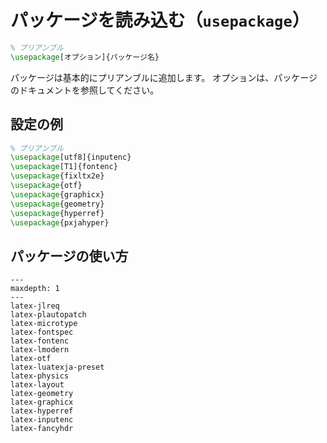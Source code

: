 # パッケージを読み込む（``usepackage``）

```latex
% プリアンブル
\usepackage[オプション]{パッケージ名}
```

パッケージは基本的にプリアンブルに追加します。
オプションは、パッケージのドキュメントを参照してください。

## 設定の例

```latex
% プリアンブル
\usepackage[utf8]{inputenc}
\usepackage[T1]{fontenc}
\usepackage{fixltx2e}
\usepackage{otf}
\usepackage{graphicx}
\usepackage{geometry}
\usepackage{hyperref}
\usepackage{pxjahyper}
```

## パッケージの使い方

```{toctree}
---
maxdepth: 1
---
latex-jlreq
latex-plautopatch
latex-microtype
latex-fontspec
latex-fontenc
latex-lmodern
latex-otf
latex-luatexja-preset
latex-physics
latex-layout
latex-geometry
latex-graphicx
latex-hyperref
latex-inputenc
latex-fancyhdr
```
